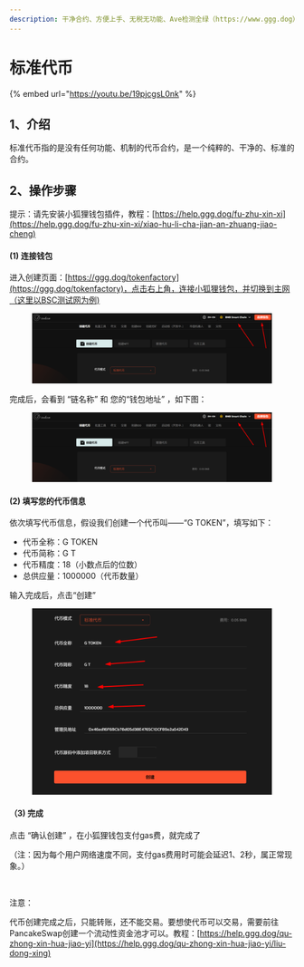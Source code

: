 ```yaml
---
description: 干净合约、方便上手、无税无功能、Ave检测全绿（https://www.ggg.dog）
---
```


# 标准代币

{% embed url="https://youtu.be/19pjcgsL0nk" %}

## 1、介绍

标准代币指的是没有任何功能、机制的代币合约，是一个纯粹的、干净的、标准的合约。

## 2、操作步骤

提示：请先安装小狐狸钱包插件，教程：[https://help.ggg.dog/fu-zhu-xin-xi](https://help.ggg.dog/fu-zhu-xin-xi/xiao-hu-li-cha-jian-an-zhuang-jiao-cheng)

#### (1) 连接钱包

进入创建页面：[https://ggg.dog/tokenfactory](https://ggg.dog/tokenfactory)，点击右上角，连接小狐狸钱包，并切换到主网（这里以BSC测试网为例)

<figure><img src="../.gitbook/assets/image (12).png" alt=""><figcaption></figcaption></figure>

完成后，会看到 “链名称” 和 您的“钱包地址” ，如下图：

<figure><img src="../.gitbook/assets/image (12).png" alt=""><figcaption></figcaption></figure>

#### (2) 填写您的代币信息

依次填写代币信息，假设我们创建一个代币叫——“G TOKEN”，填写如下：

* 代币全称：G TOKEN
* 代币简称：G T
* 代币精度：18（小数点后的位数）
* 总供应量：1000000（代币数量）

输入完成后，点击“创建”

<figure><img src="../.gitbook/assets/image (105).png" alt=""><figcaption></figcaption></figure>

#### （3) 完成

点击 “确认创建” ，在小狐狸钱包支付gas费，就完成了

（注：因为每个用户网络速度不同，支付gas费用时可能会延迟1、2秒，属正常现象。）

<figure><img src="https://lh7-us.googleusercontent.com/mZDWStxpOD4c48vSB_A-Fp_mbOjyeE16CkrLVj1sRrkBYUTg6i87xJMzZIzoy_MEBnRTYxXYZNCzAv_ZLobBPfXlEub2QfANszGnCeIDTyR9iNaTZa8AUgDZTEjoYWINtqx5dVapYhQcH2gNlETogsM" alt=""><figcaption></figcaption></figure>

注意：

代币创建完成之后，只能转账，还不能交易。要想使代币可以交易，需要前往PancakeSwap创建一个流动性资金池才可以。教程：[https://help.ggg.dog/qu-zhong-xin-hua-jiao-yi](https://help.ggg.dog/qu-zhong-xin-hua-jiao-yi/liu-dong-xing)

####

